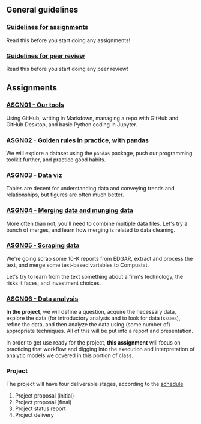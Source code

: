 
## General guidelines

### [Guidelines for assignments](guidelines-asgn.html)

Read this before you start doing any assignments!

### [Guidelines for peer review](guidelines-peerreview.html)

Read this before you start doing any peer review!

## Assignments 

### [ASGN01 - Our tools](asgn01.html)

Using GitHub, writing in Markdown, managing a repo with GitHub and GitHub Desktop, and basic Python coding in Jupyter.

### [ASGN02 - Golden rules in practice, with pandas](asgn02.html)

We will explore a dataset using the `pandas` package, push our programming toolkit further, and practice good habits.

### [ASGN03 - Data viz](asgn03.html)

Tables are decent for understanding data and conveying trends and relationships, but figures are often much better. 

### [ASGN04 - Merging data and munging data](asgn04.html)

More often than not, you'll need to combine multiple data files. Let's try a bunch of merges, and learn how merging is related to data cleaning.

### [ASGN05 - Scraping data](asgn05.html)

We're going scrap some 10-K reports from EDGAR, extract and process the text, and merge some text-based variables to Compustat.

Let's try to learn from the text something about a firm's technology, the risks it faces, and investment choices.

### [ASGN06 - Data analysis](asgn06.html)

**In the project**, we will define a question, acquire the necessary data, explore the data (for introductory analysis and to look for data issues), refine the data, and then analyze the data using (some number of) appropriate techniques. All of this will be put into a report and presentation.

In order to get use ready for the project, **this assignment** will focus on practicing that workflow and digging into the execution and interpretation of analytic models we covered in this portion of class.

### Project

The project will have four deliverable stages, according to the [schedule](../#schedule)

1. Project proposal (initial)
2. Project proposal (final)
3. Project status report
4. Project delivery



